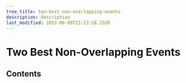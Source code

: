 ```yaml
---
tree_title: two-best-non-overlapping-events
description: description
last_modified: 2022-06-09T21:23:28.2328
---
```


# Two Best Non-Overlapping Events

## Contents

